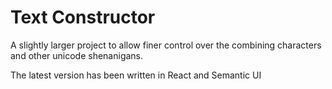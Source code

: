Text Constructor
================

A slightly larger project to allow finer control over the combining characters and other unicode shenanigans.

The latest version has been written in React and Semantic UI
